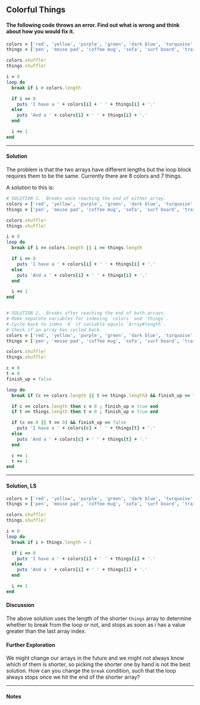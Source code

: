 ## Colorful Things
#### The following code throws an error. Find out what is wrong and think about how you would fix it.
```ruby
colors = ['red', 'yellow', 'purple', 'green', 'dark blue', 'turquoise', 'silver', 'black']
things = ['pen', 'mouse pad', 'coffee mug', 'sofa', 'surf board', 'training mat', 'notebook']

colors.shuffle!
things.shuffle!

i = 0
loop do
  break if i > colors.length

  if i == 0
    puts 'I have a ' + colors[i] + ' ' + things[i] + '.'
  else
    puts 'And a ' + colors[i] + ' ' + things[i] + '.'
  end

  i += 1
end
```
___
#### Solution
The problem is that the two arrays have different lengths but the loop block requires them to be the same.  Currently there are 8 colors and 7 things.

A solution to this is:
```ruby
# SOLUTION 1.  Breaks once reaching the end of either array.
colors = ['red', 'yellow', 'purple', 'green', 'dark blue', 'turquoise', 'silver', 'black']
things = ['pen', 'mouse pad', 'coffee mug', 'sofa', 'surf board', 'training mat', 'notebook']

colors.shuffle!
things.shuffle!

i = 0
loop do
  break if i >= colors.length || i >= things.length

  if i == 0
    puts 'I have a ' + colors[i] + ' ' + things[i] + '.'
  else
    puts 'And a ' + colors[i] + ' ' + things[i] + '.'
  end

  i += 1
end


# SOLUTION 2.  Breaks after reaching the end of both arrays.
# Make separate variables for indexing `colors` and `things`.
# Cycle back to index `0` if variable equals `Array#length`.
# Check if an array has cycled back.
colors = ['red', 'yellow', 'purple', 'green', 'dark blue', 'turquoise', 'silver', 'black']
things = ['pen', 'mouse pad', 'coffee mug', 'sofa', 'surf board', 'training mat', 'notebook']

colors.shuffle!
things.shuffle!

c = 0
t = 0
finish_up = false

loop do
  break if (c >= colors.length || t >= things.length) && finish_up == true

  if c == colors.length then c = 0 ; finish_up = true end
  if t == things.length then t = 0 ; finish_up = true end

  if (c == 0 || t == 0) && finish_up == false
    puts 'I have a ' + colors[c] + ' ' + things[t] + '.'
  else
    puts 'And a ' + colors[c] + ' ' + things[t] + '.'
  end

  c += 1
  t += 1
end
```
___
#### Solution, LS
```ruby
colors = ['red', 'yellow', 'purple', 'green', 'dark blue', 'turquoise', 'silver', 'black']
things = ['pen', 'mouse pad', 'coffee mug', 'sofa', 'surf board', 'training mat', 'notebook']

colors.shuffle!
things.shuffle!

i = 0
loop do
  break if i > things.length - 1

  if i == 0
    puts 'I have a ' + colors[i] + ' ' + things[i] + '.'
  else
    puts 'And a ' + colors[i] + ' ' + things[i] + '.'
  end

  i += 1
end
```
#### Discussion
The above solution uses the length of the shorter `things` array to determine whether to break from the loop or not, and stops as soon as i has a value greater than the last array index.
#### Further Exploration
We might change our arrays in the future and we might not always know which of them is shorter, so picking the shorter one by hand is not the best solution. How can you change the `break` condition, such that the loop always stops once we hit the end of the shorter array?
___
#### Notes
